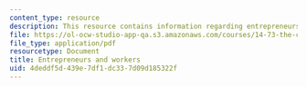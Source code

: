 ```yaml
---
content_type: resource
description: This resource contains information regarding entrepreneurs and workers.
file: https://ol-ocw-studio-app-qa.s3.amazonaws.com/courses/14-73-the-challenge-of-world-poverty-spring-2011/4deddf5d439e7df1dc337d09d185322f_MIT14_73S11_Lec22_slides.pdf
file_type: application/pdf
resourcetype: Document
title: Entrepreneurs and workers
uid: 4deddf5d-439e-7df1-dc33-7d09d185322f
---
```

